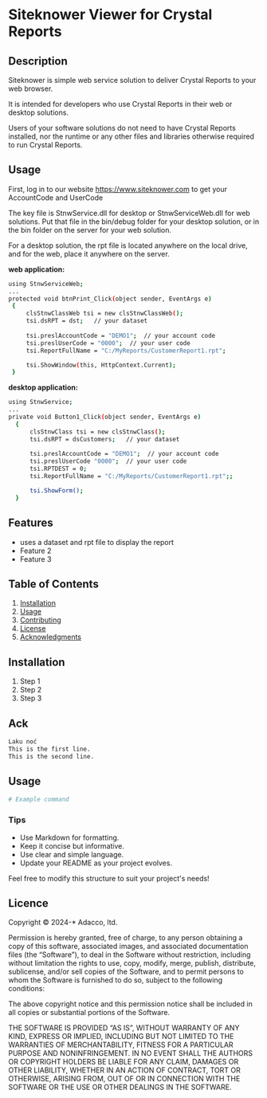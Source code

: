 # Siteknower Viewer for Crystal Reports 

## Description
Siteknower is simple web service solution to deliver Crystal Reports to your web browser.

It is intended for developers who use Crystal Reports in their web or desktop solutions.

Users of your software solutions do not need to have Crystal Reports installed, nor the runtime or any other files and libraries otherwise required to run Crystal Reports.

## Usage
First, log in to our website https://www.siteknower.com to get your AccountCode and UserCode

The key file is StnwService.dll for desktop or StnwServiceWeb.dll for web solutions.
Put that file in the bin/debug folder for your desktop solution, or in the bin folder on the server for your web solution.

For a desktop solution, the rpt file is located anywhere on the local drive, and for the web, place it anywhere on the server.

**web application:**
```bash
using StnwServiceWeb;
...
protected void btnPrint_Click(object sender, EventArgs e)
 {
     clsStnwClassWeb tsi = new clsStnwClassWeb();
     tsi.dsRPT = dst;   // your dataset
    
     tsi.preslAccountCode = "DEMO1";  // your account code
     tsi.preslUserCode = "0000";  // your user code
     tsi.ReportFullName = "C:/MyReports/CustomerReport1.rpt";

     tsi.ShowWindow(this, HttpContext.Current);
 }
```
**desktop application:**
```bash
using StnwService;
...
private void Button1_Click(object sender, EventArgs e)
  {
      clsStnwClass tsi = new clsStnwClass();
      tsi.dsRPT = dsCustomers;   // your dataset
       
      tsi.preslAccountCode = "DEMO1";  // your account code
      tsi.preslUserCode "0000";  // your user code
      tsi.RPTDEST = 0;
      tsi.ReportFullName = "C:/MyReports/CustomerReport1.rpt";;

      tsi.ShowForm();
  }
```
## Features
- uses a dataset and rpt file to display the report
- Feature 2
- Feature 3

## Table of Contents
1. [Installation](#installation)
2. [Usage](#usage)
3. [Contributing](#contributing)
4. [License](#license)
5. [Acknowledgments](#acknowledgments)

## Installation
1. Step 1
2. Step 2
3. Step 3

## Ack
```bash
Laku noć
This is the first line.  
This is the second line.
```

## Usage
```bash
# Example command
```

### Tips
- Use Markdown for formatting.
- Keep it concise but informative.
- Use clear and simple language.
- Update your README as your project evolves.

Feel free to modify this structure to suit your project's needs!

## Licence
Copyright © 2024-* Adacco, ltd.

Permission is hereby granted, free of charge, to any person obtaining
a copy of this software, associated images, and associated documentation files (the
“Software”), to deal in the Software without restriction, including
without limitation the rights to use, copy, modify, merge, publish,
distribute, sublicense, and/or sell copies of the Software, and to
permit persons to whom the Software is furnished to do so, subject to
the following conditions:

The above copyright notice and this permission notice shall be
included in all copies or substantial portions of the Software.

THE SOFTWARE IS PROVIDED “AS IS”, WITHOUT WARRANTY OF ANY KIND,
EXPRESS OR IMPLIED, INCLUDING BUT NOT LIMITED TO THE WARRANTIES OF
MERCHANTABILITY, FITNESS FOR A PARTICULAR PURPOSE AND
NONINFRINGEMENT. IN NO EVENT SHALL THE AUTHORS OR COPYRIGHT HOLDERS BE
LIABLE FOR ANY CLAIM, DAMAGES OR OTHER LIABILITY, WHETHER IN AN ACTION
OF CONTRACT, TORT OR OTHERWISE, ARISING FROM, OUT OF OR IN CONNECTION
WITH THE SOFTWARE OR THE USE OR OTHER DEALINGS IN THE SOFTWARE.
